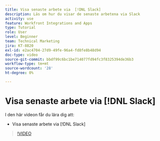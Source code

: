 ```yaml
---
title: Visa senaste arbete via  [!DNL Slack]
description: Läs om hur du visar de senaste arbetena via Slack
activity: use
feature: Workfront Integrations and Apps
type: Tutorial
role: User
level: Beginner
team: Technical Marketing
jira: KT-8820
exl-id: e2ac4704-27d9-49fe-96a4-fd8fe8b48d94
doc-type: video
source-git-commit: bbdf99c6bc1be714077fd94fc3f8325394de36b3
workflow-type: tm+mt
source-wordcount: '28'
ht-degree: 0%

---
```


# Visa senaste arbete via [!DNL Slack]

I den här videon får du lära dig att:

* Visa senaste arbete via [!DNL Slack]

>[!VIDEO](https://video.tv.adobe.com/v/335120/?quality=12&learn=on&enablevpops=1)
